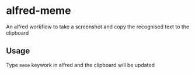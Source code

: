 # alfred-meme

An alfred workflow to take a screenshot and copy the recognised text to the clipboard

## Usage

Type `meme` keywork in alfred and the clipboard will be updated
